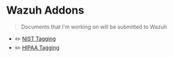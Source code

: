 # Wazuh Addons

> Documents that I'm working on will be submitted to Wazuh

- :pencil2: [NIST Tagging](https://docs.google.com/document/d/1Ska3mGRrJ4MXzxZ2h05K036WlSk0QCUgVK-y69t3EfE/edit?usp=sharing)
- :pencil2: [HIPAA Tagging](https://docs.google.com/document/d/1SccDG0U8TIyXmTAA4yjaPk4gFDrH15O1PxOzNsGtyiA/edit?usp=sharing)

